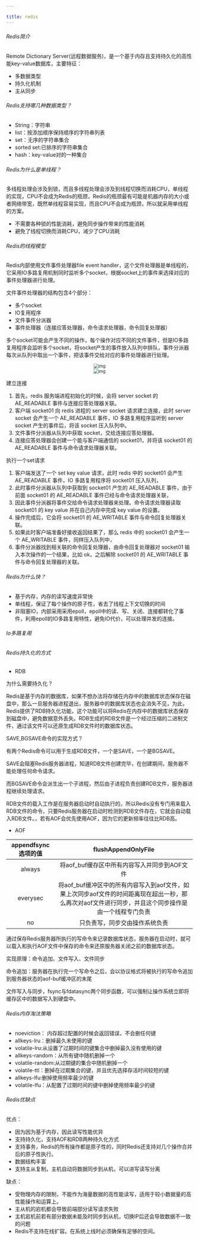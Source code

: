 ```yaml
---

title: redis
---
```


###### Redis简介

Remote Dictionary Server(远程数据服务)，是一个基于内存且支持持久化的高性能key-value数据库，主要特征：

- 多数据类型
- 持久化机制
- 主从同步

###### Redis支持哪几种数据类型？

- String：字符串
- list：按添加顺序保持顺序的字符串列表
- set：无序的字符串集合
- sorted set:已排序的字符串集合
- hash：key-value对的一种集合

###### Redis为什么是单线程？

多线程处理会涉及到锁，而且多线程处理会涉及到线程切换而消耗CPU，单线程的实现，CPU不会成为Redis的瓶颈，Redis的瓶颈最有可能是机器内存的大小或者网络带宽，既然单线程容易实现，而且CPU不会成为瓶颈，所以就采用单线程的方案。

- 不需要各种锁的性能消耗，避免同步操作带来的性能消耗
- 避免了线程切换而消耗CPU，减少了CPU消耗

###### Redis的线程模型

Redis内部使用文件事件处理器file event handler，这个文件处理器是单线程的，它采用IO多路复用机制同时监听多个socket，根据socket上的事件来选择对应的事件处理器进行处理。

文件事件处理器的结构包含4个部分：

- 多个socket
- IO复用程序
- 文件事件分派器
- 事件处理器（连接应答处理器，命令请求处理器，命令回复处理器）

多个socket可能会产生不同的操作，每个操作对应不同的文件事件，但是IO多路复用程序会监听多个socket，将socket产生的事件放入队列中排队，事件分派器每次从队列中取出一个事件，把该事件交给对应的事件处理器进行处理。

<center><img src="https://cdn.jsdelivr.net/gh/nanxi1234/nanxi1234.github.io/image/2021/20210917105630.png" alt="img" style="zoom:80%;" /></center>

<center><img src="https://cdn.jsdelivr.net/gh/nanxi1234/nanxi1234.github.io/image/2021/20210917105815.png" alt="img" style="zoom:80%;" /></center>

 建立连接

1. 首先，redis 服务端进程初始化的时候，会将 server socket 的 AE_READABLE 事件与连接应答处理器关联。
2. 客户端 socket01 向 redis 进程的 server socket 请求建立连接，此时 server socket 会产生一个 AE_READABLE 事件，IO 多路复用程序监听到 server socket 产生的事件后，将该 socket 压入队列中。
3. 文件事件分派器从队列中获取 socket，交给连接应答处理器。
4. 连接应答处理器会创建一个能与客户端通信的 socket01，并将该 socket01 的 AE_READABLE 事件与命令请求处理器关联。

 执行一个set请求

1. 客户端发送了一个 set key value 请求，此时 redis 中的 socket01 会产生 AE_READABLE 事件，IO 多路复用程序将 socket01 压入队列，
2. 此时事件分派器从队列中获取到 socket01 产生的 AE_READABLE 事件，由于前面 socket01 的 AE_READABLE 事件已经与命令请求处理器关联，
3. 因此事件分派器将事件交给命令请求处理器来处理。命令请求处理器读取 socket01 的 key value 并在自己内存中完成 key value 的设置。
4. 操作完成后，它会将 socket01 的 AE_WRITABLE 事件与命令回复处理器关联。
5. 如果此时客户端准备好接收返回结果了，那么 redis 中的 socket01 会产生一个 AE_WRITABLE 事件，同样压入队列中，
6. 事件分派器找到相关联的命令回复处理器，由命令回复处理器对 socket01 输入本次操作的一个结果，比如 ok，之后解除 socket01 的 AE_WRITABLE 事件与命令回复处理器的关联。

###### Redis为什么快？

- 基于内存，内存的读写速度非常快
- 单线程，保证了每个操作的原子性，省去了线程上下文切换的时间
- 非阻塞IO，内部采用采用epoll，epoll中的读、写、关闭、连接都转化了事件，利用epoll的IO多路复用特性，避免IO代价，可以处理并发的连接。

###### Io多路复用



###### Redis持久化的方式

- RDB

为什么需要持久化？

Redis是基于内存的数据库，如果不想办法将存储在内存中的数据库状态保存在磁盘中，那么一旦服务器进程退出，服务器中的数据库状态也会消失不见，为此，Redis提供了RDB持久化功能，这个功能可以将Redis在内存中的数据库状态保存到磁盘中，避免数据意外丢失。RDB生成的RDB文件是一个经过压缩的二进制文件，通过该文件可以还原生成RDB文件时的数据库状态。

SAVE,BGSAVE命令的实现方式？

有两个Redis命令可以用于生成RDB文件，一个是SAVE，一个是BGSAVE。

SAVE会阻塞Redis服务器进程，知道RDB文件创建完毕，在创建期间，服务器不能处理任何命令请求。

而BGSAVE命令会派生出一个子进程，然后由子进程负责创建RDB文件，服务器进程继续处理请求。

RDB文件的载入工作是在服务器启动时自动执行的，所以Redis没有专门用来载入RDB文件的命令，只要Redis服务器在启动时检测到RDB文件存在，它就会自动载入RDB文件。，若有AOF会优先使用AOF，因为它的更新频率往往比RDB高。

- AOF

| appendfsync选项的值 |                     flushAppendOnlyFile                      |
| :-----------------: | :----------------------------------------------------------: |
|       always        |         将aof_buf缓存区中所有内容写入并同步到AOF文件         |
|      everysec       | 将aof_buf缓冲区中的所有内容写入到aof文件，如果上次同步aof文件的时间距离现在超出一秒，那么再次对aof文件进行同步，并且这个同步操作是由一个线程专门负责 |
|         no          |                只负责写，同步交由操作系统负责                |

通过保存Redis服务器所执行的写命令来记录数据库状态，服务器在启动时，就可以载入和执行AOF文件中保存的命令来还原服务器关闭之前的数据库状态。

实现原理：命令追加、文件写入、文件同步

命令追加：服务器在执行完一个写命令之后，会以协议格式将被执行的写命令追加到服务器状态的aof-buf缓冲区的末尾

文件写入与同步，fsync与fdatasync两个同步函数，可以强制让操作系统立即将缓存区中的数据写入到硬盘中。

###### Redis内存淘汰策略

- noeviction： 内存超过配置的时候会返回错误，不会删任何键
- allkeys-lru：删掉最久未使用的键
- volatile-lru:从设置了过期时间的键集合中删掉最久没有使用的键
- allkeys-random：从所有键中随机删掉一个
- volatile-random:从过期键的集合中随机删掉一个
- volatile-ttl：删掉在过期集合的键，并且优先选择存活时间较短的键
- allkeys-lfu:删掉使用频率最少的键
- volatile-lfu：从配置了过期时间的键中删掉使用频率最少的键

###### Redis优缺点

优点：

- 因为因为基于内存，因此读写性能优异
- 支持持久化，支持AOF和RDB两种持久化方式
- 支持事务，Redis的所有操作都是原子性的，同时Redis还支持对几个操作合并后的原子性执行。
- 数据结构丰富
- 支持主从复制，主机自动将数据同步到从机，可以进写读写分离

缺点：

- 受物理内存的限制，不能作为海量数据的高性能读写，适用于较小数据量的高性能操作和运算上。
- 主从机的宕机都会导致前端部分读写请求失败
- 主机宕机前若有部分数据未能及时同步到从机，切换IP后还会导致数据不一致的问题
- Redis不支持在线扩容。在系统上线时必须确保有足够的空间。

